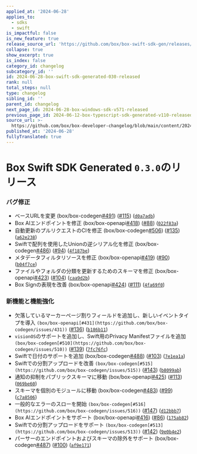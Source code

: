 ```yaml
---
applied_at: '2024-06-28'
applies_to:
  - sdks
  - swift
is_impactful: false
is_new_feature: true
release_source_url: 'https://github.com/box/box-swift-sdk-gen/releases/tag/0.3.0'
collapse: true
show_excerpt: true
is_index: false
category_id: changelog
subcategory_id: ''
id: 2024-06-28-box-swift-sdk-generated-030-released
rank: null
total_steps: null
type: changelog
sibling_id: ''
parent_id: changelog
next_page_id: 2024-06-28-box-windows-sdk-v571-released
previous_page_id: 2024-06-12-box-typescript-sdk-generated-v110-released
source_url: >-
  https://github.com/box/box-developer-changelog/blob/main/content/2024/06-28-box-swift-sdk-generated-030-released.md
published_at: '2024-06-28'
fullyTranslated: true
---
```

# Box Swift SDK Generated `0.3.0`のリリース

### バグ修正

* ベースURLを変更 (box/box-codegen[#491][1]) ([#115][2]) ([`d0a7adb`][3])
* Box AIエンドポイントを修正 (box/box-openapi[#418][4]) ([#88][5]) ([`022f83a`][6])
* 自動更新のプルリクエストのCIを修正 (box/box-codegen[#506][7]) ([#135][8]) ([`a62e238`][9])
* Swiftで配列を使用したUnionの逆シリアル化を修正 (box/box-codegen[#486][10]) ([#94][11]) ([`4f187be`][12])
* メタデータフィルタリソースを修正 (box/box-openapi[#419][13]) ([#90][14]) ([`b04f7ce`][15])
* ファイルやフォルダの分類を更新するためのスキーマを修正 (box/box-openapi[#423][16]) ([#104][17]) ([`caa9d2b`][18])
* Box Signの表現を改善 (box/box-openapi[#424][19]) ([#111][20]) ([`4fa69f0`][21])

### 新機能と機能強化

* 欠落しているマーカーページ割りフィールドを追加し、新しいイベントタイプを導入 `(box/box-openapi[#431](https://github.com/box/box-codegen/issues/431))` ([#136][22]) ([`b186b11`][23])
* `visionOS`のサポートを追加し、Swift用のPrivacy Manifestファイルを追加 `(box/box-codegen[#510](https://github.com/box/box-codegen/issues/510))` ([#139][24]) ([`7fc76fc`][25])
* Swiftで日付のサポートを追加 (box/box-codegen[#488][26]) ([#103][27]) ([`7e1ea1a`][28])
* Swiftでの分割アップロードを改善 `(box/box-codegen[#515](https://github.com/box/box-codegen/issues/515))` ([#143][29]) ([`b8099ab`][30])
* 通知の抑制をパブリックスキーマに移動 (box/box-openapi[#425][31]) ([#113][32]) ([`069be60`][33])
* スキーマを個別のモジュールに移動 (box/box-codegen[#483][34]) ([#99][35]) ([`c7a8506`][36])
* 一般的なエラーのスローを開始 `(box/box-codegen[#516](https://github.com/box/box-codegen/issues/516))` ([#147][37]) ([`d12bbb7`][38])
* Box AIエンドポイントをサポート (box/box-openapi[#416][39]) ([#86][40]) ([`175ab82`][41])
* Swiftでの分割アップロードをサポート `(box/box-codegen[#513](https://github.com/box/box-codegen/issues/513))` ([#142][42]) ([`9e0b4e2`][43])
* パーサーのエンドポイントおよびスキーマの除外をサポート (box/box-codegen[#487][44]) ([#100][45]) ([`af9e171`][46])

[1]: https://github.com/box/box-codegen/issues/491

[2]: https://github.com/box/box-codegen/issues/115

[3]: https://github.com/box/box-codegen/commit/d0a7adb201c823313f0a5de25fa4fc5469590c97

[4]: https://github.com/box/box-codegen/issues/418

[5]: https://github.com/box/box-codegen/issues/88

[6]: https://github.com/box/box-codegen/commit/022f83aaa7fbe3f4292a06527875123ecc7b99f0

[7]: https://github.com/box/box-codegen/issues/506

[8]: https://github.com/box/box-codegen/issues/135

[9]: https://github.com/box/box-codegen/commit/a62e238534cb625dbc98cbe59c98939c78b74f4a

[10]: https://github.com/box/box-codegen/issues/486

[11]: https://github.com/box/box-codegen/issues/94

[12]: https://github.com/box/box-codegen/commit/4f187bed1e88c93c1258be8723a39b45129ff21f

[13]: https://github.com/box/box-codegen/issues/419

[14]: https://github.com/box/box-codegen/issues/90

[15]: https://github.com/box/box-codegen/commit/b04f7ceee9bca4f1f19d66401f38636e7737b4b1

[16]: https://github.com/box/box-codegen/issues/423

[17]: https://github.com/box/box-codegen/issues/104

[18]: https://github.com/box/box-codegen/commit/caa9d2b7d0a6c2728f543fa19acb7859f21fb5c9

[19]: https://github.com/box/box-codegen/issues/424

[20]: https://github.com/box/box-codegen/issues/111

[21]: https://github.com/box/box-codegen/commit/4fa69f01ca3a2a7fc8dcdc71cbecb03c469a83e6

[22]: https://github.com/box/box-codegen/issues/136

[23]: https://github.com/box/box-codegen/commit/b186b11a2c591cd4fdd3b50733750a7bb4ec94e9

[24]: https://github.com/box/box-codegen/issues/139

[25]: https://github.com/box/box-codegen/commit/7fc76fc1799db0a50ad22eb047d013c4597c5277

[26]: https://github.com/box/box-codegen/issues/488

[27]: https://github.com/box/box-codegen/issues/103

[28]: https://github.com/box/box-codegen/commit/7e1ea1af553cc8458eb9026c777608f7929e686d

[29]: https://github.com/box/box-codegen/issues/143

[30]: https://github.com/box/box-codegen/commit/b8099ab41ea5b8706e14285a0f9db2fd3c0a7a6d

[31]: https://github.com/box/box-codegen/issues/425

[32]: https://github.com/box/box-codegen/issues/113

[33]: https://github.com/box/box-codegen/commit/069be60613889b45b396bbe22262c5f8df32b158

[34]: https://github.com/box/box-codegen/issues/483

[35]: https://github.com/box/box-codegen/issues/99

[36]: https://github.com/box/box-codegen/commit/c7a85069544c28e2be918eafd9e240f39660ead3

[37]: https://github.com/box/box-codegen/issues/147

[38]: https://github.com/box/box-codegen/commit/d12bbb7d06bd3fcf39c31e316f1047065b56baac

[39]: https://github.com/box/box-codegen/issues/416

[40]: https://github.com/box/box-codegen/issues/86

[41]: https://github.com/box/box-codegen/commit/175ab82c18dc390bcd4c8e20aea8e405a2e31c4d

[42]: https://github.com/box/box-codegen/issues/142

[43]: https://github.com/box/box-codegen/commit/9e0b4e26a9283b5900ae0fe0fa858394b732f51b

[44]: https://github.com/box/box-codegen/issues/487

[45]: https://github.com/box/box-codegen/issues/100

[46]: https://github.com/box/box-codegen/commit/af9e171c101703c98ff9a53093d7fc9c306137d9
